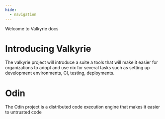```yaml
---
hide:
  - navigation
---
```


Welcome to Valkyrie docs

# Introducing Valkyrie

The valkyrie project will introduce a suite a tools that will make it easier for organizations to adopt and use nix for several tasks such as setting up development environments, CI, testing, deployments.

# Odin

The Odin project is a distributed code execution engine that makes it easier to untrusted code
